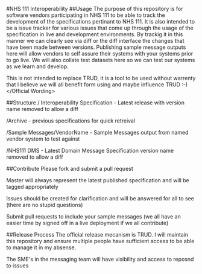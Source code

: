 #NHS 111 Interoperability
##Usage
The purpose of this repository is for software vendors participating in NHS 111 to be able to track the development of the specifications pertinant to NHS 111. 
It is also intended to be a issue tracker for various issues that come up through the usage of the specification in live and development environments.
By trackig it in this manner we can clearly see via diff or the diff interface the changes that have been made between versions.
Publishing sample message outputs here will allow vendors to self assure their systems with your systems prior to go live.
We will also collate test datasets here so we can test our systems as we learn and develop.

<Official Wording>This is not intended to replace TRUD, it is a tool to be used without warrenty that I believe we will all benefit form using and maybe influence TRUD :-)</Official Wording>

##Structure
/  Interoperability Specification - Latest release with version name removed to allow a diff

/Archive - previous specifications for quick retreival

/Sample Messages/VendorName - Sample Messages output from named vendor system to test against

/NHS111 DMS - Latest Domain Message Specification version name removed to allow a diff

##Contribute
Please fork and submit a pull request

Master will always represent the latest published specification and will be tagged appropriately

Issues should be created for clarification and will be answered for all to see (there are no stupid questions)

Submit pull requests to include your sample messages (we all have an easier time by signed off in a live deployment if we all contribute)

##Release Process
The official release mecanism is TRUD. I will maintain this repository and ensure multiple people have sufficient access to be able to manage it in my absense.

The SME's in the messaging team will have visibility and access to reposnd to issues

